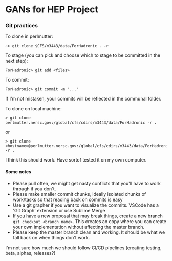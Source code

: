 # GANs for HEP Project


### Git practices

To clone in perlmutter:
```
~> git clone $CFS/m3443/data/ForHadronic . -r
```
To stage (you can pick and choose which to stage to be committed in the next step):
```
ForHadronic> git add <files>
```
To commit:
```
ForHadronic> git commit -m "..."
```
If I'm not mistaken, your commits will be reflected in the communal folder.

To clone on local machine:
```
> git clone perlmutter.nersc.gov:/global/cfs/cdirs/m3443/data/ForHadronic -r .
```
or
```
> git clone <hostname>@perlmutter.nersc.gov:/global/cfs/cdirs/m3443/data/ForHadronic -r .
```
I think this should work. Have sortof tested it on my own computer.

#### Some notes
- Please pull often, we might get nasty conflicts that you'll have to work through if you don't.
- Please make smaller commit chunks, ideally isolated chunks of work/tasks so that reading back on commits is easy
- Use a git grapher if you want to visualize the commits. VSCode has a 'Git Graph' extension or use Sublime Merge
- If you have a new proposal that may break things, create a new branch `git checkout <branch name>`. This creates an copy where you can create your own implementation without affecting the master branch.
- Please keep the master branch clean and working. It should be what we fall back on when things don't work.


I'm not sure how much we should follow CI/CD pipelines (creating testing, beta, alphas, releases?)


